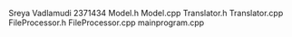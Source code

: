 Sreya Vadlamudi
2371434
Model.h
Model.cpp
Translator.h
Translator.cpp
FileProcessor.h
FileProcessor.cpp
mainprogram.cpp
